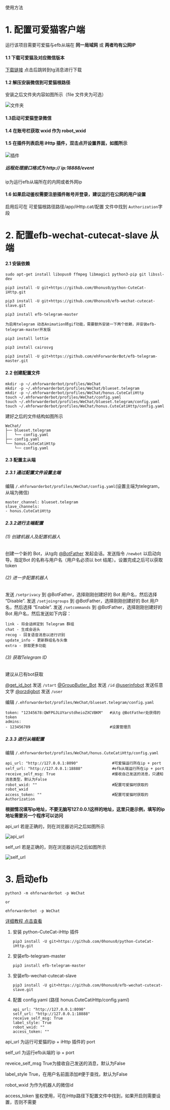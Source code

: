 使用方法

# 1. 配置可爱猫客户端

运行该项目需要可爱猫与efb从端在 **同一局域网** 或 **两者均有公网IP**

#### 1.1 下载可爱猫及对应微信版本

[下载链接](https://t.me/efb_wechat_cutecat_slave/3) 点击后跳转到tg消息进行下载

#### 1.2 解压安装微信到可爱猫根路径

安装之后文件夹内容如图所示（file 文件夹为可选）

![文件夹](https://fastly.jsdelivr.net/gh/0honus0/PicCDN@master/2022_04_09_1.png)

#### 1.3启动可爱猫登录微信

#### 1.4 在账号栏获取 wxid 作为 robot_wxid

#### 1.5 在插件列表启用 iHttp 插件，双击点开设置界面，如图所示

![插件](https://fastly.jsdelivr.net/gh/0honus0/PicCDN@master/2022_04_09_2.png)

##### 远程处理接口格式为 http:// ip:18888/event

ip为运行efb从端所在的内网或者外网ip

#### 1.6 如果启动鉴权需要注册插件账号并登录，建议运行在公网的用户设置

启用后可在 可爱猫根路径路径/app/iHttp.cat/配置 文件中找到 `Authorization`字段

# 2. 配置efb-wechat-cutecat-slave 从端

#### 2.1 安装依赖

```
sudo apt-get install libopus0 ffmpeg libmagic1 python3-pip git libssl-dev

pip3 install -U git+https://github.com/0honus0/python-CuteCat-iHttp.git

pip3 install -U git+https://github.com/0honus0/efb-wechat-cutecat-slave.git

pip3 install efb-telegram-master

为启用telegram 动态Animation转gif功能，需要额外安装一下两个依赖，并安装efb-telegram-master开发版

pip3 install lottie

pip3 install cairosvg

pip3 install -U git+https://github.com/ehForwarderBot/efb-telegram-master.git
```

#### 2.2 创建配置文件

```
mkdir -p ~/.ehforwarderbot/profiles/WeChat
mkdir -p ~/.ehforwarderbot/profiles/WeChat/blueset.telegram
mkdir -p ~/.ehforwarderbot/profiles/WeChat/honus.CuteCatiHttp
touch ~/.ehforwarderbot/profiles/WeChat/config.yaml
touch ~/.ehforwarderbot/profiles/WeChat/blueset.telegram/config.yaml
touch ~/.ehforwarderbot/profiles/WeChat/honus.CuteCatiHttp/config.yaml
```

建好之后的文件结构如图所示

```
WeChat/
├── blueset.telegram
│   └── config.yaml
├── config.yaml
└── honus.CuteCatiHttp
    └── config.yaml
```

#### 2.3 配置主从端

##### 2.3.1 通过配置文件设置主端

编辑 `/.ehforwarderbot/profiles/WeChat/config.yaml`(设置主端为telegram，从端为微信)

```
master_channel: blueset.telegram
slave_channels:
- honus.CuteCatiHttp
```

##### 2.3.2进行主端配置

###### (1) 创建机器人及配置机器人

创建一个新的 Bot，从tg向 [@BotFather](https://t.me/BotFather) 发起会话。发送指令 `/newbot` 以启动向导。指定Bot 的名称与用户名（用户名必须以 bot 结尾）。设置完成之后可以获取token

###### (2) 进一步配置机器人

发送 `/setprivacy` 到 @BotFather，选择刚刚创建好的 Bot 用户名，然后选择 “Disable”.
发送 `/setjoingroups` 到 @BotFather，选择刚刚创建好的 Bot 用户名，然后选择 “Enable”.
发送 `/setcommands` 到 @BotFather，选择刚刚创建好的 Bot 用户名，然后发送如下内容：

```
link - 将会话绑定到 Telegram 群组
chat - 生成会话头
recog - 回复语音消息以进行识别
update_info - 更新群组名与头像
extra - 获取更多功能
```

###### (3) 获取Telegram ID

建议从已有bot获取

[@get_id_bot](https://t.me/get_id_bot) 发送 `/start`
[@GroupButler_Bot](https://t.me/GroupButler_Bot) 发送 `/id`
[@userinfobot](https://t.me/userinfobot) 发送任意文字
[@orzdigbot](https://t.me/orzdigbot) 发送 `/user`

编辑 `/.ehforwarderbot/profiles/WeChat/blueset.telegram/config.yaml`

```
token: "12345678:QWFPGJLUYarstdheioZXCVBKM"   #从tg @BotFather处获得的token
admins:
- 123456789                                   #设置管理员
```

##### 2.3.3 进行从端配置

编辑 `/.ehforwarderbot/profiles/WeChat/honus.CuteCatiHttp/config.yaml`

```
api_url: "http://127.0.0.1:8090"               #可爱猫运行所在ip + port
self_url: "http://127.0.0.1:18888"             #efb从端运行所在ip + port
receive_self_msg: True                         #接收自己发送的消息，只通知消息类型，默认为False
robot_wxid: ""                                 #配置可爱猫时获取的 robot_wxid
access_token: ""                               #配置可爱猫时获取的 Authorization
```

**根据情况填写ip地址，不要无脑写127.0.0.1这样的地址，这里只是示例，填写的ip地址需要另一个程序可以访问**

api_url 若是正确的，则在浏览器访问之后如图所示

![api_url](https://fastly.jsdelivr.net/gh/0honus0/PicCDN@master/2022_04_10_1.jpg)

self_url 若是正确的，则在浏览器访问之后如图所示

![self_url](https://fastly.jsdelivr.net/gh/0honus0/PicCDN@master/2022_04_10_2.png)

# 3. 启动efb

```
python3 -m ehforwarderbot -p WeChat

or

ehforwarderbot -p WeChat
```

[详细教程 点击查看](https://honus.top/2022/04/09/569.html)

1. 安装 python-CuteCat-iHttp 插件

   ```
   pip3 install -U git+https://github.com/0honus0/python-CuteCat-iHttp.git
   ```
2. 安装efb-telegram-master

   ```
   pip3 install efb-telegram-master
   ```
3. 安装efb-wechat-cutecat-slave

   ```
   pip3 install -U git+https://github.com/0honus0/efb-wechat-cutecat-slave.git
   ```
4. 配置 config.yaml (路径 honus.CuteCatiHttp/config.yaml)

   ```
   api_url: "http://127.0.0.1:8090"
   self_url: "http://127.0.0.1:18888"
   receive_self_msg: True
   label_style: True
   robot_wxid: ""
   access_token: ""
   ```

api_url 为运行可爱猫的ip + iHttp 插件的 port

self_url 为运行efb从端的 ip + port

reveice_self_msg True为接收自己发送的消息，默认为False

label_style True，在用户名前面添加#便于查找，默认为False

robot_wxid 为作为机器人的微信id

access_token 鉴权使用，可在iHttp路径下配置文件中找到，如果开启则需要设置，否则不需要
